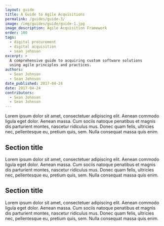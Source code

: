 ```yaml
---
layout: guide
title: A Guide to Agile Acquisitions
permalink: /guides/guide-3/
image: /img/guides/guide/guide-1.jpg
image_description: Agile Acquisition Framework
order: 100
tags:
  - digital procurement
  - digital acquisition
  - sean johnson
excerpt: >
  A comprehensive guide to acquiring custom software solutions
  using agile principles and practices.
authors:
  - Sean Johnson
  - Sean Johnson
date_published: 2017-04-24
date: 2017-04-24
contributors:
  - Sean Johnson
  - Sean Johnson
---
```


Lorem ipsum dolor sit amet, consectetuer adipiscing elit. Aenean commodo ligula eget dolor. Aenean massa. Cum sociis natoque penatibus et magnis dis parturient montes, nascetur ridiculus mus. Donec quam felis, ultricies nec, pellentesque eu, pretium quis, sem. Nulla consequat massa quis enim.

## Section title

Lorem ipsum dolor sit amet, consectetuer adipiscing elit. Aenean commodo ligula eget dolor. Aenean massa. Cum sociis natoque penatibus et magnis dis parturient montes, nascetur ridiculus mus. Donec quam felis, ultricies nec, pellentesque eu, pretium quis, sem. Nulla consequat massa quis enim.

## Section title

Lorem ipsum dolor sit amet, consectetuer adipiscing elit. Aenean commodo ligula eget dolor. Aenean massa. Cum sociis natoque penatibus et magnis dis parturient montes, nascetur ridiculus mus. Donec quam felis, ultricies nec, pellentesque eu, pretium quis, sem. Nulla consequat massa quis enim.
